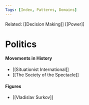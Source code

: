```yaml
---
Tags: [Index, Patterns, Domains]
---
```

Related: [[Decision Making]] [[Power]]

# Politics
#### Movements in History
- [[Situationist International]]
- [[The Society of the Spectacle]]

#### Figures
- [[Vladislav Surkov]]
